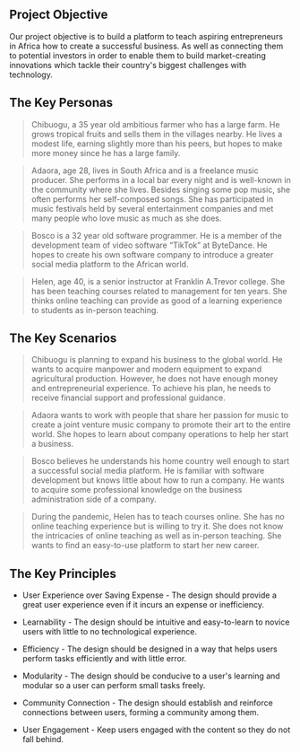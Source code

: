 ## Project Objective

Our project objective is to build a platform to teach aspiring entrepreneurs in Africa how to create a successful business.
As well as connecting them to potential investors in order to enable them to build market-creating innovations which tackle their country's biggest challenges with technology.

## The Key Personas

> Chibuogu, a 35 year old ambitious farmer who has a large farm. He grows tropical fruits and sells them in the villages nearby. He lives a modest life, earning slightly more than his peers, but hopes to make more money since he has a large family. 

> Adaora, age 28, lives in South Africa and is a freelance music producer. She performs in a local bar every night and is well-known in the community where she lives. Besides singing some pop music, she often performs her self-composed songs. She has participated in music festivals held by several entertainment companies and met many people who love music as much as she does.

> Bosco is a 32 year old software programmer. He is a member of the development team of video software “TikTok” at ByteDance. He hopes to create his own software company to introduce a greater social media platform to the African world.

> Helen, age 40, is a senior instructor at Franklin A.Trevor college. She has been teaching courses related to management for ten years. She thinks online teaching can provide as good of a learning experience to students as in-person teaching.

## The Key Scenarios
> Chibuogu is planning to expand his business to the global world. He wants to acquire manpower and modern equipment to expand agricultural production. However, he does not have enough money and entrepreneurial experience. To achieve his plan, he needs to receive financial support and professional guidance.

> Adaora wants to work with people that share her passion for music to create a joint venture music company to promote their art to the entire world. She hopes to learn about company operations to help her start a business.

> Bosco believes he understands his home country well enough to start a successful social media platform. He is familiar with software development but knows little about how to run a company. He wants to acquire some professional knowledge on the business administration side of a company.

> During the pandemic, Helen has to teach courses online. She has no online teaching experience but is willing to try it. She does not know the intricacies of online teaching as well as in-person teaching. She wants to find an easy-to-use platform to start her new career.

## The Key Principles
 * User Experience over Saving Expense - The design should provide a great user experience even if it incurs an expense or inefficiency.

 * Learnability - The design should be intuitive and easy-to-learn to novice users with little to no technological experience. 

 * Efficiency - The design should be designed in a way that helps users perform tasks efficiently and with little error.

 * Modularity - The design should be conducive to a user's learning and modular so a user can perform small tasks freely.

 * Community Connection - The design should establish and reinforce connections between users, forming a community among them.

 * User Engagement - Keep users engaged with the content so they do not fall behind.

